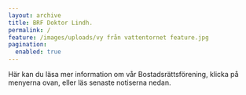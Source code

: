 ```yaml
---
layout: archive
title: BRF Doktor Lindh.
permalink: /
feature: /images/uploads/vy från vattentornet feature.jpg
pagination:
  enabled: true
---
```


Här kan du läsa mer information om vår Bostadsrättsförening, klicka på menyerna ovan, eller läs senaste notiserna nedan.


